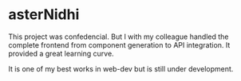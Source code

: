 # asterNidhi
This project was confedencial.
But I with my colleague handled the complete frontend from component generation to API integration.
It provided a great learning curve.

It is one of my best works in web-dev but is still under development.
